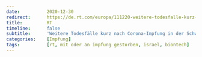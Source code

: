 ```yaml
---
date:          2020-12-30
redirect:      https://de.rt.com/europa/111220-weitere-todesfalle-kurz-nach-corona/
title:         RT
timeline:      false
subtitle:      'Weitere Todesfälle kurz nach Corona-Impfung in der Schweiz und in Israel'
categories:    [Impfung]
tags:          [rt, mit oder an impfung gestorben, israel, biontech]
---
```

